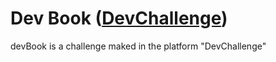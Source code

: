 # Dev Book ([DevChallenge](https://devchallenge.com.br/))
 devBook is a challenge maked in the platform "DevChallenge"